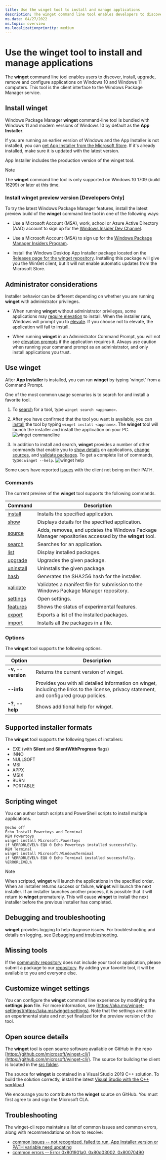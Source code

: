 ```yaml
---
title: Use the winget tool to install and manage applications
description: The winget command line tool enables developers to discover, install, upgrade, remove and configure applications on Windows computers.
ms.date: 04/27/2022
ms.topic: overview
ms.localizationpriority: medium
---
```


# Use the winget tool to install and manage applications

The **winget** command line tool enables users to discover, install, upgrade, remove and configure applications on Windows 10 and Windows 11 computers. This tool is the client interface to the Windows Package Manager service.

## Install winget

Windows Package Manager **winget** command-line tool is bundled with Windows 11 and modern versions of Windows 10 by default as the **App Installer**.

If you are running an earlier version of Windows and the App Installer is not installed, you can [get App Installer from the Microsoft Store](https://www.microsoft.com/p/app-installer/9nblggh4nns1#activetab=pivot:overviewtab). If it's already installed, make sure it is updated with the latest version.

App Installer includes the production version of the winget tool.

> [!NOTE]
> The **winget** command line tool is only supported on Windows 10 1709 (build 16299) or later at this time.

### Install winget preview version [Developers Only]

To try the latest Windows Package Manager features, install the latest preview build of the **winget** command line tool in one of the following ways:

* Use a Microsoft Account (MSA), work, school or Azure Active Directory (AAD) account to sign up for the [Windows Insider Dev Channel](https://insider.windows.com/understand-flighting).

* Use a Microsoft Account (MSA) to sign up for the [Windows Package Manager Insiders Program](https://aka.ms/AppInstaller_InsiderProgram).

* Install the Windows Desktop App Installer package located on the [Releases page for the winget repository](https://github.com/microsoft/winget-cli/releases). Installing this package will give you the WinGet client, but it will not enable automatic updates from the Microsoft Store.

## Administrator considerations

Installer behavior can be different depending on whether you are running **winget** with administrator privileges.

* When running **winget** without administrator privileges, some applications may [require elevation](/windows/security/identity-protection/user-account-control/how-user-account-control-works) to install. When the installer runs, Windows will prompt you to [elevate](/windows/security/identity-protection/user-account-control/how-user-account-control-works). If you choose not to elevate, the application will fail to install.  

* When running **winget** in an Administrator Command Prompt, you will not see [elevation prompts](/windows/security/identity-protection/user-account-control/how-user-account-control-works) if the application requires it. Always use caution when running your command prompt as an administrator, and only install applications you trust.

## Use winget

After **App Installer** is installed, you can run **winget** by typing 'winget' from a Command Prompt.

One of the most common usage scenarios is to search for and install a favorite tool.

1. To [search](./search.md) for a tool, type `winget search <appname>`.
2. After you have confirmed that the tool you want is available, you can [install](./install.md) the tool by typing `winget install <appname>`. The **winget** tool will launch the installer and install the application on your PC.
    ![winget commandline](./images/install.png)

3. In addition to install and search, **winget** provides a number of other commands that enable you to [show details](show.md) on applications, [change sources](./source.md), and [validate packages](./validate.md). To get a complete list of commands, type: `winget --help`.
    ![winget help](./images/help.png)

Some users have reported [issues](https://github.com/microsoft/winget-cli/issues/210) with the client not being on their PATH.

### Commands

The current preview of the **winget** tool supports the following commands.

| Command | Description |
|---------|-------------|
| [install](install.md) | Installs the specified application. |
| [show](show.md) | Displays details for the specified application. |
| [source](source.md) | Adds, removes, and updates the Windows Package Manager repositories accessed by the **winget** tool. |
| [search](search.md) | Searches for an application. |
| [list](list.md) | Display installed packages. |
| [upgrade](upgrade.md) |  Upgrades the given package. | 
| [uninstall](uninstall.md) | Uninstalls the given package. |
| [hash](hash.md) | Generates the SHA256 hash for the installer. |
| [validate](validate.md) | Validates a manifest file for submission to the Windows Package Manager repository. |
| [settings](settings.md) | Open settings. |
| [features](features.md) | Shows the status of experimental features. |
| [export](export.md) | Exports a list of the installed packages. |
| [import](import.md) | Installs all the packages in a file. |

### Options

The **winget** tool supports the following options.

| Option | Description |
|--------------|-------------|
| **-v, --version** | Returns the current version of winget. |
| **--info** |  Provides you with all detailed information on winget, including the links to the license, privacy statement, and configured group policies. |
| **-?, --help** |  Shows additional help for winget. |

## Supported installer formats

The **winget** tool supports the following types of installers:

* EXE (with **Silent** and **SilentWithProgress** flags)
* INNO
* NULLSOFT
* MSI
* APPX
* MSIX
* BURN
* PORTABLE

## Scripting winget

You can author batch scripts and PowerShell scripts to install multiple applications.

``` CMD
@echo off  
Echo Install Powertoys and Terminal  
REM Powertoys  
winget install Microsoft.Powertoys  
if %ERRORLEVEL% EQU 0 Echo Powertoys installed successfully.  
REM Terminal  
winget install Microsoft.WindowsTerminal  
if %ERRORLEVEL% EQU 0 Echo Terminal installed successfully.   %ERRORLEVEL%
```

> [!NOTE]
> When scripted, **winget** will launch the applications in the specified order. When an installer returns success or failure, **winget** will launch the next installer. If an installer launches another process, it is possible that it will return to **winget** prematurely. This will cause **winget** to install the next installer before the previous installer has completed.

## Debugging and troubleshooting

**winget** provides logging to help diagnose issues. For troubleshooting and details on logging, see [Debugging and troubleshooting](./troubleshooting.md).

## Missing tools

If the [community repository](../package/repository.md) does not include your tool or application, please submit a package to our [repository](https://github.com/microsoft/winget-pkgs). By adding your favorite tool, it will be available to you and everyone else.

## Customize winget settings

You can configure the **winget** command line experience by modifying the **settings.json** file. For more information, see [https://aka.ms/winget-settings](https://aka.ms/winget-settings). Note that the settings are still in an experimental state and not yet finalized for the preview version of the tool.

## Open source details

The **winget** tool is open source software available on GitHub in the repo [https://github.com/microsoft/winget-cli/](https://github.com/microsoft/winget-cli/). The source for building the client is located in the [src folder](https://github.com/microsoft/winget-cli/tree/master/src).

The source for **winget** is contained in a Visual Studio 2019 C++ solution. To build the solution correctly, install the latest [Visual Studio with the C++ workload](https://visualstudio.microsoft.com/downloads/).

We encourage you to contribute to the **winget** source on GitHub. You must first agree to and sign the Microsoft CLA.

## Troubleshooting

The winget-cli repo maintains a list of common issues and common errors, along with recommendations on how to resolve:

- [common issues -- not recognized, failed to run, App Installer version or PATH variable need updating](https://github.com/microsoft/winget-cli/tree/master/doc/troubleshooting#common-issues)
- [common errors -- Error 0x801901a0, 0x80d03002, 0x80070490](https://github.com/microsoft/winget-cli/tree/master/doc/troubleshooting#common-errors)
